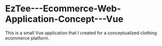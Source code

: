 # EzTee---Ecommerce-Web-Application-Concept---Vue
This is a small Vue application that I created for a conceptualized clothing ecommerce platform.
